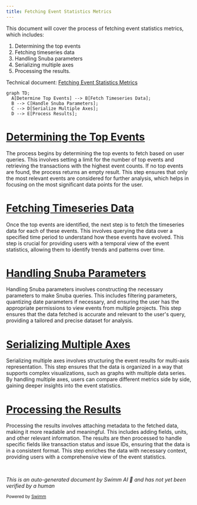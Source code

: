 ```yaml
---
title: Fetching Event Statistics Metrics
---
```

This document will cover the process of fetching event statistics metrics, which includes:

1. Determining the top events
2. Fetching timeseries data
3. Handling Snuba parameters
4. Serializing multiple axes
5. Processing the results.

Technical document: <SwmLink doc-title="Fetching Event Statistics Metrics">[Fetching Event Statistics Metrics](/.swm/fetching-event-statistics-metrics.vt457eaq.sw.md)</SwmLink>

```mermaid
graph TD;
  A[Determine Top Events] --> B[Fetch Timeseries Data];
  B --> C[Handle Snuba Parameters];
  C --> D[Serialize Multiple Axes];
  D --> E[Process Results];
```

# [Determining the Top Events](https://app.swimm.io/repos/Z2l0aHViJTNBJTNBc2VudHJ5LWRlbW8tMSUzQSUzQVN3aW1tLURlbW8=/docs/vt457eaq#fetching-top-events)

The process begins by determining the top events to fetch based on user queries. This involves setting a limit for the number of top events and retrieving the transactions with the highest event counts. If no top events are found, the process returns an empty result. This step ensures that only the most relevant events are considered for further analysis, which helps in focusing on the most significant data points for the user.

# [Fetching Timeseries Data](https://app.swimm.io/repos/Z2l0aHViJTNBJTNBc2VudHJ5LWRlbW8tMSUzQSUzQVN3aW1tLURlbW8=/docs/vt457eaq#fetching-timeseries-data)

Once the top events are identified, the next step is to fetch the timeseries data for each of these events. This involves querying the data over a specified time period to understand how these events have evolved. This step is crucial for providing users with a temporal view of the event statistics, allowing them to identify trends and patterns over time.

# [Handling Snuba Parameters](https://app.swimm.io/repos/Z2l0aHViJTNBJTNBc2VudHJ5LWRlbW8tMSUzQSUzQVN3aW1tLURlbW8=/docs/vt457eaq#handling-snuba-parameters)

Handling Snuba parameters involves constructing the necessary parameters to make Snuba queries. This includes filtering parameters, quantizing date parameters if necessary, and ensuring the user has the appropriate permissions to view events from multiple projects. This step ensures that the data fetched is accurate and relevant to the user's query, providing a tailored and precise dataset for analysis.

# [Serializing Multiple Axes](https://app.swimm.io/repos/Z2l0aHViJTNBJTNBc2VudHJ5LWRlbW8tMSUzQSUzQVN3aW1tLURlbW8=/docs/vt457eaq#serializing-multiple-axes)

Serializing multiple axes involves structuring the event results for multi-axis representation. This step ensures that the data is organized in a way that supports complex visualizations, such as graphs with multiple data series. By handling multiple axes, users can compare different metrics side by side, gaining deeper insights into the event statistics.

# [Processing the Results](https://app.swimm.io/repos/Z2l0aHViJTNBJTNBc2VudHJ5LWRlbW8tMSUzQSUzQVN3aW1tLURlbW8=/docs/vt457eaq#handling-results-with-metadata)

Processing the results involves attaching metadata to the fetched data, making it more readable and meaningful. This includes adding fields, units, and other relevant information. The results are then processed to handle specific fields like transaction status and issue IDs, ensuring that the data is in a consistent format. This step enriches the data with necessary context, providing users with a comprehensive view of the event statistics.

&nbsp;

*This is an auto-generated document by Swimm AI 🌊 and has not yet been verified by a human*

<SwmMeta version="3.0.0" repo-id="Z2l0aHViJTNBJTNBc2VudHJ5LWRlbW8tMSUzQSUzQVN3aW1tLURlbW8=" repo-name="sentry-demo-1" doc-type="product-flows"><sup>Powered by [Swimm](/)</sup></SwmMeta>
